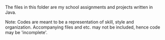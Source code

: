 The files in this folder are my school assignments and projects written in Java. 

Note: Codes are meant to be a representation of skill, style and organization. Accompanying files and etc. may not be included, hence code may be 'incomplete'. 

